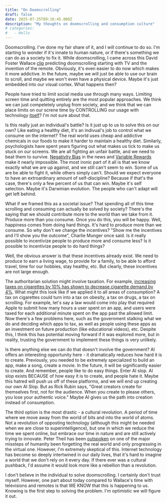 ```yaml
---
title: "On Doomscrolling"
draft: false
date: 2025-07-25T09:16:45.000Z
description: "My thoughts on doomscrolling and consumption culture"
# categories:
#   - Hello
---
```


Doomscrolling. I've done my fair share of it, and I will continue to do so. I'm starting to wonder if it's innate to human nature, or if there's something we can do as a society to fix it. While doomscrolling, I came across this David Foster Wallace [clip](https://www.youtube.com/shorts/uks5oiojVjY) predicting doomscrolling starting with TV and the invention of the remote. Obviously, it's even easier to do now which makes it more addictive. In the future, maybe we will just be able to use our brain to scroll, and maybe we won't even have a physical device. Maybe it's just embedded into our visual cortex. What happens then? 

People have tried to limit social media use through many ways. Limiting screen time and quitting entirely are the most popular approaches. We think we can just compeletely unplug from society, and we think that we can place limits on our screne time by CONTROLLING our usage with technology [itself](https://support.apple.com/guide/iphone/set-schedules-with-screen-time-iphb0c7313c9/ios)? I'm not sure about that.

Is this really just an individual's battle? Is it just up to us to solve this on our own? Like eating a healthy diet, it's an indivual's job to control what we consume on the internet? The real world uses cheap and addictive chemicals in our foods to make it harder to maintain a healthy diet. Similarly, psychologists have spent years figuring out what makes us tick to make us stuck on our screens. We are all fighting an unfair battle, and we need to beat them to survive. [Negativity Bias](https://en.wikipedia.org/wiki/Negativity_bias) in the news and [Variable Rewards](https://supermemo.guru/wiki/Variable_reward) make it nearly impossible. The most ironic part of it all is that we know exactly what we are up against, and we still can't seem to win. Some of us are be able to fight it, while others simply can't. Should we expect everyone to have an extroardinary amount of self-discipline? Because if that's the case, there's only a few percent of us that can win. Maybe it's self selection. Maybe it's Darwinian evolution. The people who can't adapt will get left behind.

What if we framed this as a societal issue? That spending all of this time scrolling and consuming can actually be solved by society? There's the saying that we should contribute more to the world than we take from it. Produce more than you consume. Once you do this, you will be happy. Well, happiness comes from doing hard things. It's hard to produce more than we consume. So why don't we change the incentives? "Show me the incentives and I'll show you the outcome", Charlie Munger once said. Is it really possible to incentivize people to produce more and consume less? Is it possible to incentivize people to do hard things? 

Well, the obvious answer is that these incentives already exist. We need to produce to earn a living wage, to provide for a family, to be able to afford travel, time for our hobbies, stay healthy, etc. But clearly, these incentives are not large enough.

The authoritarian solution might involve taxation. For example, [increasing taxes on cigarettes by 10% has shown to decrease cigarette demand by 4%](https://pmc.ncbi.nlm.nih.gov/articles/PMC3228562/). What might this look like if we applied it to all areas of consumption? A tax on cigarettes could turn into a tax on obesity, a tax on drugs, a tax on scrolling. For example, let's say a law would come into play that required Apple to submit how many hours a user spent on an app, and users were taxed for each additional minute spent on the app past the allowed limit. Now there's a few problems here, such as the government stalking what we do and deciding which apps to tax, as well as people using these apps as an investment on future production (like educational videos), etc. Despite this, I think this has potential moving forward if it was explored more, but in reality, trusting the government to implement these things is very unlikely.

Is there anything else we can do that doesn't involve the government? AI offers an interesting opportunity here - it dramatically reduces how hard it is to create. Previously, you needed to be extremely specialized to build an app, make a song, create a movie. In the future, it will be significantly easier to create. And remember, people like to do easy things. Enter AI slop. AI slop exists BECAUSE of how easy it is to create, and people hate it. Maybe this hatred will push us off of these platforms, and we will end up creating our own AI Slop. But as Rick Rubin says, "Great creators create for themselves first, not for the audience. When you create to please others, you lose your authentic voice." 
Maybe AI gives us the path into creation instead of consumption.  

The third option is the most drastic - a cultural revolution. A period of time where we move away from the world of bits and into the world of atoms. Not a revolution of opposting technology (although this might be needed when we are close to superintelligence), but one in which we reduce the time we spent online, but embrace our time in nature and are still actively trying to innovate. Peter Theil has been [outspoken](https://www.pcmag.com/news/peter-thiel-weve-seen-innovation-in-bits-but-not-enough-in-atoms) on one of the major missteps of humanity been forgetting the real world and only progressing in the virtual one. However, I'm extremely skeptical of this. Internet technology has become so deeply intertwined in our daily lives, that it's hard to imagine a world that we don't rely on it every day. If there ever was a cultural pushback, I'd assume it would look more like a rebellion than a revolution.

I don't believe in the individual to solve doomscrolling. I certainly don't trust myself. However, one part about today compared to Wallace's time with televisions and remotes is that WE KNOW that this is happening to us. Knowing is the first step to solving the problem. I'm optimistic we will figure it out.